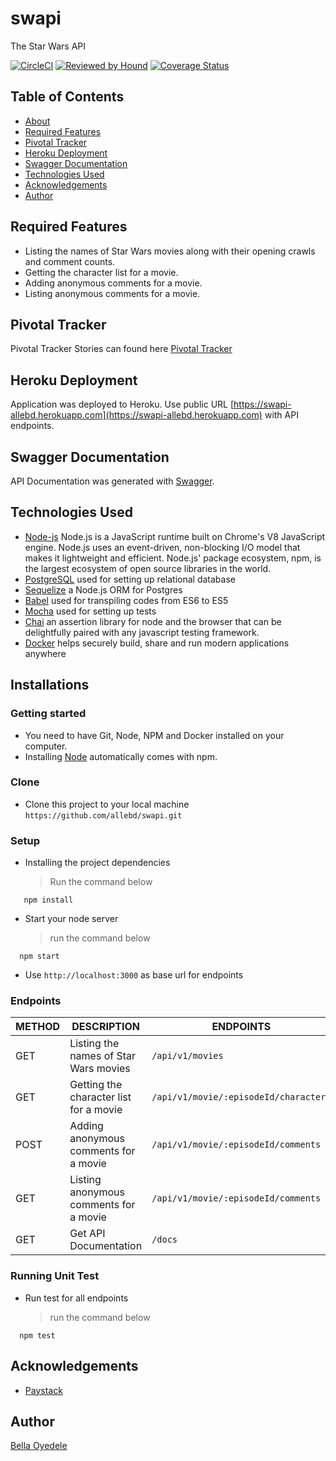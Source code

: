 # swapi

The Star Wars API

[![CircleCI](https://circleci.com/gh/allebd/swapi.svg?style=svg)](https://circleci.com/gh/allebd/swapi)
[![Reviewed by Hound](https://img.shields.io/badge/Reviewed_by-Hound-8E64B0.svg)](https://houndci.com)
[![Coverage Status](https://coveralls.io/repos/github/allebd/swapi/badge.svg?branch=develop)](https://coveralls.io/github/allebd/swapi?branch=develop)

## Table of Contents

* [About](#swapi)
* [Required Features](#required-features)
* [Pivotal Tracker](#pivotal-tracker)
* [Heroku Deployment](#heroku-deployment)
* [Swagger Documentation](#swagger-documentation)
* [Technologies Used](#technologies-used)
* [Acknowledgements](#acknowledgements)
* [Author](#author)

## Required Features

* Listing the names of Star Wars movies along with their opening crawls and comment counts.
* Getting the character list for a movie.
* Adding anonymous comments for a movie.
* Listing anonymous comments for a movie.

## Pivotal Tracker

Pivotal Tracker Stories can found here [Pivotal Tracker](https://www.pivotaltracker.com/n/projects/2400605)

## Heroku Deployment

Application was deployed to Heroku. Use public URL [https://swapi-allebd.herokuapp.com](https://swapi-allebd.herokuapp.com) with API endpoints.

## Swagger Documentation

API Documentation was generated with [Swagger](https://swapi-allebd.herokuapp.com/docs).

## Technologies Used

* [Node-js](https://nodejs.org/en/) Node.js is a JavaScript runtime built on Chrome's V8 JavaScript engine. Node.js uses an event-driven, non-blocking I/O model that makes it lightweight and efficient. Node.js' package ecosystem, npm, is the largest ecosystem of open source libraries in the world.
* [PostgreSQL](https://www.postgresql.org/) used for setting up relational database
* [Sequelize](https://sequelize.org//) a Node.js ORM for Postgres
* [Babel](https://babeljs.io/) used for transpiling codes from ES6 to ES5
* [Mocha](https://mochajs.org/) used for setting up tests
* [Chai](https://www.chaijs.com/) an assertion library for node and the browser that can be delightfully paired with any javascript testing framework.
* [Docker](https://www.docker.com/) helps securely build, share and run modern applications anywhere

## Installations

### Getting started

* You need to have Git, Node, NPM and Docker installed on your computer.
* Installing [Node](node) automatically comes with npm.

### Clone

* Clone this project to your local machine `https://github.com/allebd/swapi.git`

### Setup

* Installing the project dependencies
  > Run the command below

```shell
   npm install
```

* Start your node server
  > run the command below

```shell
  npm start
```

* Use `http://localhost:3000` as base url for endpoints

### Endpoints

| METHOD | DESCRIPTION                             | ENDPOINTS
| ------ | --------------------------------------- | -------------------------
| GET    | Listing the names of Star Wars movies   | `/api/v1/movies`
| GET    | Getting the character list for a movie  | `/api/v1/movie/:episodeId/characters`
| POST   | Adding anonymous comments for a movie   | `/api/v1/movie/:episodeId/comments`
| GET    | Listing anonymous comments for a movie  | `/api/v1/movie/:episodeId/comments`
| GET    | Get API Documentation                   | `/docs`

### Running Unit Test

* Run test for all endpoints
  > run the command below
  
```shell
  npm test
```

## Acknowledgements

* [Paystack](https://paystack.com/)

## Author

[Bella Oyedele](https://github.com/allebd)
